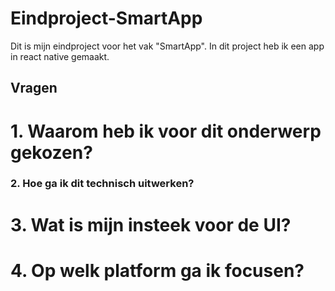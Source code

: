 # Eindproject-SmartApp

Dit is mijn eindproject voor het vak "SmartApp".
In dit project heb ik een app in react native gemaakt.

## Vragen

# 1. Waarom heb ik voor dit onderwerp gekozen?

### 2. Hoe ga ik dit technisch uitwerken?

# 3. Wat is mijn insteek voor de UI?

# 4. Op welk platform ga ik focusen?
